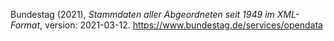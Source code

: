 Bundestag (2021), _Stammdaten aller Abgeordneten seit 1949 im XML-Format_, version: 2021-03-12. https://www.bundestag.de/services/opendata
